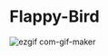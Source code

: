 # Flappy-Bird

![ezgif com-gif-maker](https://user-images.githubusercontent.com/94847995/194700191-7d1ac7ad-9179-4205-b93e-e8197fc73913.gif)
